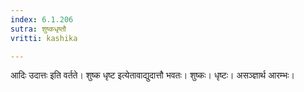 ```yaml
---
index: 6.1.206
sutra: शुष्कधृष्तौ
vritti: kashika

---
```

आदिः उदात्तः इति वर्तते। शुष्क धृष्ट इत्येतावाद्युदात्तौ भवतः। शुष्कः। धृष्टः। असञ्ज्ञार्थ आरम्भः।